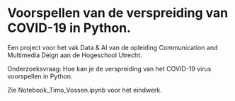 # Voorspellen van de verspreiding van COVID-19 in Python.

Een project voor het vak Data & AI van de opleiding Communication and Multimedia Deign aan de Hogeschool Utrecht.

Onderzoeksvraag:
Hoe kan je de verspreiding van het COVID-19 virus voorspellen in Python.


Zie Notebook_Timo_Vossen.ipynb voor het eindwerk.
